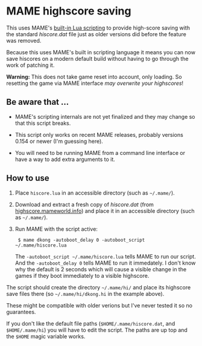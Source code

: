 # MAME highscore saving

This uses MAME's [built-in Lua scripting](https://github.com/mamedev/mame/blob/master/docs/luaengine.md) to provide high-score saving with the standard *hiscore.dat* file just as older versions did before the feature was removed.

Because this uses MAME's built in scripting language it means you can now save hiscores on a modern default build without having to go through the work of patching it.

**Warning:** This does not take game reset into account, only loading. So resetting the game via MAME interface *may overwrite your highscores*!

## Be aware that ...

* MAME's scripting internals are not yet finalized and they may change so that this script breaks.

* This script only works on recent MAME releases, probably versions 0.154 or newer (I'm guessing here).

* You will need to be running MAME from a command line interface or have a way to add extra arguments to it.


## How to use

1. Place `hiscore.lua` in an accessible directory (such as `~/.mame/`). 

2. Download and extract a fresh copy of *hiscore.dat* (from [highscore.mameworld.info](http://highscore.mameworld.info/)) and place it in an accessible directory (such as `~/.mame/`). 

3. Run MAME with the script active:

        $ mame dkong -autoboot_delay 0 -autoboot_script ~/.mame/hiscore.lua
       
   The `-autoboot_script ~/.mame/hiscore.lua` tells MAME to run our script. And the `-autoboot_delay 0` tells MAME to run it immedately. I don't know why the default is 2 seconds which will cause a visible change in the games if they boot immediately to a visible highscore. 

The script should create the directory `~/.mame/hi/` and place its highscore save files there (so `~/.mame/hi/dkong.hi` in the example above).

These might be compatible with older verions but I've never tested it so no guarantees.

If you don't like the default file paths (`$HOME/.mame/hiscore.dat`, and `$HOME/.mame/hi`) you will have to edit the script. The paths are up top and the `$HOME` magic variable works.

